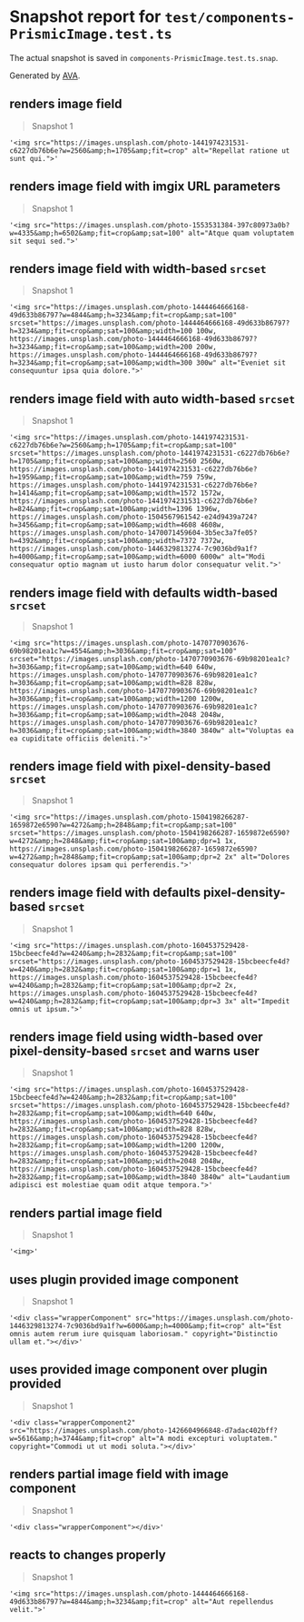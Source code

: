 # Snapshot report for `test/components-PrismicImage.test.ts`

The actual snapshot is saved in `components-PrismicImage.test.ts.snap`.

Generated by [AVA](https://avajs.dev).

## renders image field

> Snapshot 1

    '<img src="https://images.unsplash.com/photo-1441974231531-c6227db76b6e?w=2560&amp;h=1705&amp;fit=crop" alt="Repellat ratione ut sunt qui.">'

## renders image field with imgix URL parameters

> Snapshot 1

    '<img src="https://images.unsplash.com/photo-1553531384-397c80973a0b?w=4335&amp;h=6502&amp;fit=crop&amp;sat=100" alt="Atque quam voluptatem sit sequi sed.">'

## renders image field with width-based `srcset`

> Snapshot 1

    '<img src="https://images.unsplash.com/photo-1444464666168-49d633b86797?w=4844&amp;h=3234&amp;fit=crop&amp;sat=100" srcset="https://images.unsplash.com/photo-1444464666168-49d633b86797?h=3234&amp;fit=crop&amp;sat=100&amp;width=100 100w, https://images.unsplash.com/photo-1444464666168-49d633b86797?h=3234&amp;fit=crop&amp;sat=100&amp;width=200 200w, https://images.unsplash.com/photo-1444464666168-49d633b86797?h=3234&amp;fit=crop&amp;sat=100&amp;width=300 300w" alt="Eveniet sit consequuntur ipsa quia dolore.">'

## renders image field with auto width-based `srcset`

> Snapshot 1

    '<img src="https://images.unsplash.com/photo-1441974231531-c6227db76b6e?w=2560&amp;h=1705&amp;fit=crop&amp;sat=100" srcset="https://images.unsplash.com/photo-1441974231531-c6227db76b6e?h=1705&amp;fit=crop&amp;sat=100&amp;width=2560 2560w, https://images.unsplash.com/photo-1441974231531-c6227db76b6e?h=1959&amp;fit=crop&amp;sat=100&amp;width=759 759w, https://images.unsplash.com/photo-1441974231531-c6227db76b6e?h=1414&amp;fit=crop&amp;sat=100&amp;width=1572 1572w, https://images.unsplash.com/photo-1441974231531-c6227db76b6e?h=824&amp;fit=crop&amp;sat=100&amp;width=1396 1396w, https://images.unsplash.com/photo-1504567961542-e24d9439a724?h=3456&amp;fit=crop&amp;sat=100&amp;width=4608 4608w, https://images.unsplash.com/photo-1470071459604-3b5ec3a7fe05?h=4392&amp;fit=crop&amp;sat=100&amp;width=7372 7372w, https://images.unsplash.com/photo-1446329813274-7c9036bd9a1f?h=4000&amp;fit=crop&amp;sat=100&amp;width=6000 6000w" alt="Modi consequatur optio magnam ut iusto harum dolor consequatur velit.">'

## renders image field with defaults width-based `srcset`

> Snapshot 1

    '<img src="https://images.unsplash.com/photo-1470770903676-69b98201ea1c?w=4554&amp;h=3036&amp;fit=crop&amp;sat=100" srcset="https://images.unsplash.com/photo-1470770903676-69b98201ea1c?h=3036&amp;fit=crop&amp;sat=100&amp;width=640 640w, https://images.unsplash.com/photo-1470770903676-69b98201ea1c?h=3036&amp;fit=crop&amp;sat=100&amp;width=828 828w, https://images.unsplash.com/photo-1470770903676-69b98201ea1c?h=3036&amp;fit=crop&amp;sat=100&amp;width=1200 1200w, https://images.unsplash.com/photo-1470770903676-69b98201ea1c?h=3036&amp;fit=crop&amp;sat=100&amp;width=2048 2048w, https://images.unsplash.com/photo-1470770903676-69b98201ea1c?h=3036&amp;fit=crop&amp;sat=100&amp;width=3840 3840w" alt="Voluptas ea ea cupiditate officiis deleniti.">'

## renders image field with pixel-density-based `srcset`

> Snapshot 1

    '<img src="https://images.unsplash.com/photo-1504198266287-1659872e6590?w=4272&amp;h=2848&amp;fit=crop&amp;sat=100" srcset="https://images.unsplash.com/photo-1504198266287-1659872e6590?w=4272&amp;h=2848&amp;fit=crop&amp;sat=100&amp;dpr=1 1x, https://images.unsplash.com/photo-1504198266287-1659872e6590?w=4272&amp;h=2848&amp;fit=crop&amp;sat=100&amp;dpr=2 2x" alt="Dolores consequatur dolores ipsam qui perferendis.">'

## renders image field with defaults pixel-density-based `srcset`

> Snapshot 1

    '<img src="https://images.unsplash.com/photo-1604537529428-15bcbeecfe4d?w=4240&amp;h=2832&amp;fit=crop&amp;sat=100" srcset="https://images.unsplash.com/photo-1604537529428-15bcbeecfe4d?w=4240&amp;h=2832&amp;fit=crop&amp;sat=100&amp;dpr=1 1x, https://images.unsplash.com/photo-1604537529428-15bcbeecfe4d?w=4240&amp;h=2832&amp;fit=crop&amp;sat=100&amp;dpr=2 2x, https://images.unsplash.com/photo-1604537529428-15bcbeecfe4d?w=4240&amp;h=2832&amp;fit=crop&amp;sat=100&amp;dpr=3 3x" alt="Impedit omnis ut ipsum.">'

## renders image field using width-based over pixel-density-based `srcset` and warns user

> Snapshot 1

    '<img src="https://images.unsplash.com/photo-1604537529428-15bcbeecfe4d?w=4240&amp;h=2832&amp;fit=crop&amp;sat=100" srcset="https://images.unsplash.com/photo-1604537529428-15bcbeecfe4d?h=2832&amp;fit=crop&amp;sat=100&amp;width=640 640w, https://images.unsplash.com/photo-1604537529428-15bcbeecfe4d?h=2832&amp;fit=crop&amp;sat=100&amp;width=828 828w, https://images.unsplash.com/photo-1604537529428-15bcbeecfe4d?h=2832&amp;fit=crop&amp;sat=100&amp;width=1200 1200w, https://images.unsplash.com/photo-1604537529428-15bcbeecfe4d?h=2832&amp;fit=crop&amp;sat=100&amp;width=2048 2048w, https://images.unsplash.com/photo-1604537529428-15bcbeecfe4d?h=2832&amp;fit=crop&amp;sat=100&amp;width=3840 3840w" alt="Laudantium adipisci est molestiae quam odit atque tempora.">'

## renders partial image field

> Snapshot 1

    '<img>'

## uses plugin provided image component

> Snapshot 1

    '<div class="wrapperComponent" src="https://images.unsplash.com/photo-1446329813274-7c9036bd9a1f?w=6000&amp;h=4000&amp;fit=crop" alt="Est omnis autem rerum iure quisquam laboriosam." copyright="Distinctio ullam et."></div>'

## uses provided image component over plugin provided

> Snapshot 1

    '<div class="wrapperComponent2" src="https://images.unsplash.com/photo-1426604966848-d7adac402bff?w=5616&amp;h=3744&amp;fit=crop" alt="A modi excepturi voluptatem." copyright="Commodi ut ut modi soluta."></div>'

## renders partial image field with image component

> Snapshot 1

    '<div class="wrapperComponent"></div>'

## reacts to changes properly

> Snapshot 1

    '<img src="https://images.unsplash.com/photo-1444464666168-49d633b86797?w=4844&amp;h=3234&amp;fit=crop" alt="Aut repellendus velit.">'
